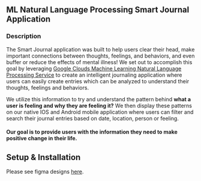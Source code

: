 ## ML Natural Language Processing Smart Journal Application

### Description
The Smart Journal application was built to help users clear their head, make important connections between thoughts, feelings, and behaviors, and even buffer or reduce the effects of mental illness! We set out to accomplish this goal by leveraging [Google Clouds Machine Learning Natural Language Processing Service](https://cloud.google.com/natural-language) to create an intelligent journaling application where users can easily create entries which can be analyzed to understand their thoughts, feelings and behaviors.

We utilize this information to try and understand the pattern behind **what a user is feeling and why they are feeling it?** We then display these patterns on our native IOS and Android mobile application where users can filter and search their journal entries based on date, location, person or feeling. 


#### Our goal is to provide users with the information they need to make positive change in their life.


## Setup & Installation

Please see figma designs [here](https://www.figma.com/file/0l8g4AlfohU0dQrs0E5gOD/RU-Hacks-2020?node-id=15%3A0).
